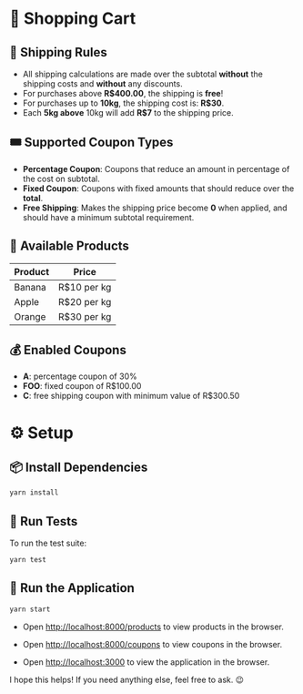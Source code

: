 # 🛒 Shopping Cart

## 🚚 Shipping Rules
- All shipping calculations are made over the subtotal **without** the shipping costs and **without** any discounts.
- For purchases above **R$400.00**, the shipping is **free**!
- For purchases up to **10kg**, the shipping cost is: **R$30**.
- Each **5kg above** 10kg will add **R$7** to the shipping price.

## 🎟 Supported Coupon Types
- **Percentage Coupon**: Coupons that reduce an amount in percentage of the cost on subtotal.
- **Fixed Coupon**: Coupons with fixed amounts that should reduce over the **total**.
- **Free Shipping**: Makes the shipping price become **0** when applied, and should have a minimum subtotal requirement.

## 🍎 Available Products
| Product | Price |
|---------|-------|
| Banana  | R$10 per kg |
| Apple   | R$20 per kg |
| Orange  | R$30 per kg |

## 💰 Enabled Coupons
- **A**: percentage coupon of 30%
- **FOO**: fixed coupon of R$100.00
- **C**: free shipping coupon with minimum value of R$300.50

# ⚙️ Setup

## 📦 Install Dependencies
```sh
yarn install
```

## 🧪 Run Tests
To run the test suite:
```sh
yarn test
```

## 🚀 Run the Application
```sh
yarn start
```

- Open [http://localhost:8000/products](http://localhost:8000/products) to view products in the browser.
- Open [http://localhost:8000/coupons](http://localhost:8000/coupons) to view coupons in the browser.

- Open [http://localhost:3000](http://localhost:3000) to view the application in the browser.

I hope this helps! If you need anything else, feel free to ask. 😉